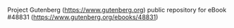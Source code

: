Project Gutenberg (https://www.gutenberg.org) public repository for eBook #48831 (https://www.gutenberg.org/ebooks/48831)

